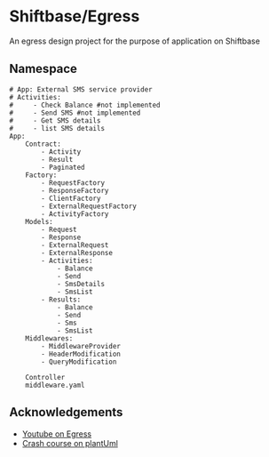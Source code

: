 # Shiftbase/Egress

An egress design project for the purpose of application on Shiftbase


## Namespace

```
# App: External SMS service provider
# Activities:
#     - Check Balance #not implemented
#     - Send SMS #not implemented
#     - Get SMS details 
#     - list SMS details
App:
    Contract:
        - Activity
        - Result
        - Paginated
    Factory:
        - RequestFactory
        - ResponseFactory
        - ClientFactory
        - ExternalRequestFactory
        - ActivityFactory
    Models:
        - Request
        - Response
        - ExternalRequest
        - ExternalResponse
        - Activities:
            - Balance
            - Send
            - SmsDetails
            - SmsList
        - Results:
            - Balance
            - Send
            - Sms
            - SmsList
    Middlewares:
        - MiddlewareProvider
        - HeaderModification
        - QueryModification

    Controller
    middleware.yaml
```


## Acknowledgements

- [Youtube on Egress](https://www.youtube.com/watch?v=AfkRWUJKiDo)
- [Crash course on plantUml](https://plantuml.com/)
 